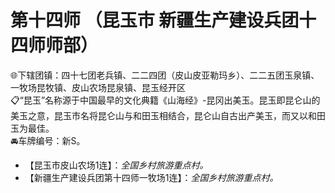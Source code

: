 # 第十四师 （昆玉市 新疆生产建设兵团十四师师部）  
🌐下辖团镇：四十七团老兵镇、二二四团（皮山皮亚勒玛乡）、二二五团玉泉镇、一牧场昆牧镇、皮山农场昆泉镇、昆玉经开区    
📋“昆玉”名称源于中国最早的文化典籍《山海经》-昆冈出美玉。昆玉即昆仑山的美玉之意，昆玉市名将昆仑山与和田玉相结合，昆仑山自古出产美玉，而又以和田玉为最佳。   
🚘车牌编号：新S。   

* 【昆玉市皮山农场1连】：*全国乡村旅游重点村。*    
* 【新疆生产建设兵团第十四师一牧场1连】：*全国乡村旅游重点村。*    